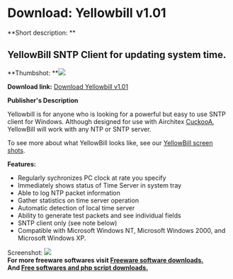 # Download: Yellowbill v1.01

**Short description: **

## YellowBill SNTP Client for updating system time.

  
**Thumbshot: **![](http://www.freewarefiles.com/screenshot/yellowbill_stats_md.gif)   
  
**Download link:** [Download Yellowbill v1.01](http://freesoftwares.boysofts.com/Yellowbill-V_program_19328.html)  
  

**Publisher's Description**  
  

Yellowbill is for anyone who is looking for a powerful but easy to use SNTP
client for Windows. Although designed for use with Airchitex
[CuckooA](http://www.airchitex.com/cuckoo.html), YellowBill will work with any
NTP or SNTP server.

To see more about what YellowBill looks like, see our [YellowBill screen
shots](http://www.airchitex.com/yellowbill_screens.html).

**Features:**

  * Regularly sychronizes PC clock at rate you specify
  * Immediately shows status of Time Server in system tray
  * Able to log NTP packet information
  * Gather statistics on time server operation
  * Automatic detection of local time server
  * Ability to generate test packets and see individual fields
  * SNTP client only (see note below)
  * Compatible with Microsoft Windows NT, Microsoft Windows 2000, and Microsoft Windows XP.

  
  
Screenshot: ![](http://www.freewarefiles.com/screenshot/yellowbill_stats.gif)  
**For more freeware softwares visit [Freeware software downloads.](http://freesoftwares.boysofts.com/)**   
**And [Free softwares and php script downloads.](http://www.boysofts.com/)**

